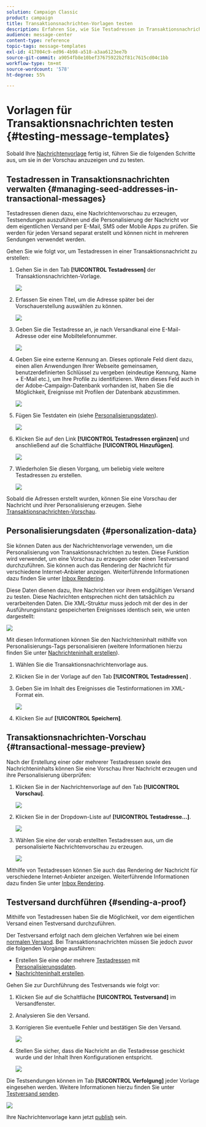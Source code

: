 ```yaml
---
solution: Campaign Classic
product: campaign
title: Transaktionsnachrichten-Vorlagen testen
description: Erfahren Sie, wie Sie Testadressen in Transaktionsnachrichten verwalten können, um sie in Adobe Campaign Classic in der Vorschau anzuzeigen und zu testen.
audience: message-center
content-type: reference
topic-tags: message-templates
exl-id: 417004c9-ed96-4b98-a518-a3aa6123ee7b
source-git-commit: a9054fb8e10bef37675922b2f81c7615cd04c1bb
workflow-type: tm+mt
source-wordcount: '578'
ht-degree: 55%

---
```


# Vorlagen für Transaktionsnachrichten testen {#testing-message-templates}

Sobald Ihre [Nachrichtenvorlage](../../message-center/using/creating-the-message-template.md) fertig ist, führen Sie die folgenden Schritte aus, um sie in der Vorschau anzuzeigen und zu testen.

## Testadressen in Transaktionsnachrichten verwalten {#managing-seed-addresses-in-transactional-messages}

Testadressen dienen dazu, eine Nachrichtenvorschau zu erzeugen, Testsendungen auszuführen und die Personalisierung der Nachricht vor dem eigentlichen Versand per E-Mail, SMS oder Mobile Apps zu prüfen. Sie werden für jeden Versand separat erstellt und können nicht in mehreren Sendungen verwendet werden.

Gehen Sie wie folgt vor, um Testadressen in einer Transaktionsnachricht zu erstellen:

1. Gehen Sie in den Tab **[!UICONTROL Testadressen]** der Transaktionsnachrichten-Vorlage.

   ![](assets/messagecenter_create_seedaddr_001.png)

1. Erfassen Sie einen Titel, um die Adresse später bei der Vorschauerstellung auswählen zu können.

   ![](assets/messagecenter_create_seedaddr_002.png)

1. Geben Sie die Testadresse an, je nach Versandkanal eine E-Mail-Adresse oder eine Mobiltelefonnummer.

   ![](assets/messagecenter_create_seedaddr_003.png)

1. Geben Sie eine externe Kennung an. Dieses optionale Feld dient dazu, einen allen Anwendungen Ihrer Webseite gemeinsamen, benutzerdefinierten Schlüssel zu vergeben (eindeutige Kennung, Name + E-Mail etc.), um Ihre Profile zu identifizieren. Wenn dieses Feld auch in der Adobe-Campaign-Datenbank vorhanden ist, haben Sie die Möglichkeit, Ereignisse mit Profilen der Datenbank abzustimmen.

   ![](assets/messagecenter_create_seedaddr_003bis.png)

1. Fügen Sie Testdaten ein (siehe [Personalisierungsdaten](#personalization-data)).

   ![](assets/messagecenter_create_custo_001.png)

   <!--## Creating several seed addresses {#creating-several-seed-addresses}-->
1. Klicken Sie auf den Link **[!UICONTROL Testadressen ergänzen]** und anschließend auf die Schaltfläche **[!UICONTROL Hinzufügen]**.

   ![](assets/messagecenter_create_seedaddr_004.png)

   <!--1. Follow the configuration steps for a seed address detailed in the [Creating a seed address](#creating-a-seed-address) section.-->
1. Wiederholen Sie diesen Vorgang, um beliebig viele weitere Testadressen zu erstellen.

   ![](assets/messagecenter_create_seedaddr_008.png)

Sobald die Adressen erstellt wurden, können Sie eine Vorschau der Nachricht und ihrer Personalisierung erzeugen. Siehe [Transaktionsnachrichten-Vorschau](#transactional-message-preview).

## Personalisierungsdaten {#personalization-data}

Sie können Daten aus der Nachrichtenvorlage verwenden, um die Personalisierung von Transaktionsnachrichten zu testen. Diese Funktion wird verwendet, um eine Vorschau zu erzeugen oder einen Testversand durchzuführen. Sie können auch das Rendering der Nachricht für verschiedene Internet-Anbieter anzeigen. Weiterführende Informationen dazu finden Sie unter [Inbox Rendering](../../delivery/using/inbox-rendering.md).

Diese Daten dienen dazu, Ihre Nachrichten vor ihrem endgültigen Versand zu testen. Diese Nachrichten entsprechen nicht den tatsächlich zu verarbeitenden Daten. Die XML-Struktur muss jedoch mit der des in der Ausführungsinstanz gespeicherten Ereignisses identisch sein, wie unten dargestellt:

![](assets/messagecenter_create_custo_006.png)

Mit diesen Informationen können Sie den Nachrichteninhalt mithilfe von Personalisierungs-Tags personalisieren (weitere Informationen hierzu finden Sie unter [Nachrichteninhalt erstellen](../../message-center/using/creating-the-message-template.md#creating-message-content)).

1. Wählen Sie die Transaktionsnachrichtenvorlage aus.

1. Klicken Sie in der Vorlage auf den Tab **[!UICONTROL Testadressen]** .

1. Geben Sie im Inhalt des Ereignisses die Testinformationen im XML-Format ein.

   ![](assets/messagecenter_create_custo_001.png)

1. Klicken Sie auf **[!UICONTROL Speichern]**.

## Transaktionsnachrichten-Vorschau {#transactional-message-preview}

Nach der Erstellung einer oder mehrerer Testadressen sowie des Nachrichteninhalts können Sie eine Vorschau Ihrer Nachricht erzeugen und ihre Personalisierung überprüfen:

1. Klicken Sie in der Nachrichtenvorlage auf den Tab **[!UICONTROL Vorschau]**.

   ![](assets/messagecenter_preview_001.png)

1. Klicken Sie in der Dropdown-Liste auf **[!UICONTROL Testadresse...]**.

   ![](assets/messagecenter_preview_002.png)

1. Wählen Sie eine der vorab erstellten Testadressen aus, um die personalisierte Nachrichtenvorschau zu erzeugen.

   ![](assets/messagecenter_create_seedaddr_009.png)

Mithilfe von Testadressen können Sie auch das Rendering der Nachricht für verschiedene Internet-Anbieter anzeigen. Weiterführende Informationen dazu finden Sie unter [Inbox Rendering](../../delivery/using/inbox-rendering.md).

## Testversand durchführen {#sending-a-proof}

Mithilfe von Testadressen haben Sie die Möglichkeit, vor dem eigentlichen Versand einen Testversand durchzuführen.

Der Testversand erfolgt nach dem gleichen Verfahren wie bei einem [normalen Versand](../../delivery/using/steps-validating-the-delivery.md#sending-a-proof). Bei Transaktionsnachrichten müssen Sie jedoch zuvor die folgenden Vorgänge ausführen:

* Erstellen Sie eine oder mehrere [Testadressen](#managing-seed-addresses-in-transactional-messages) mit [Personalisierungsdaten](#personalization-data).
* [Nachrichteninhalt erstellen](../../message-center/using/creating-the-message-template.md#creating-message-content).

Gehen Sie zur Durchführung des Testversands wie folgt vor:

1. Klicken Sie auf die Schaltfläche **[!UICONTROL Testversand]** im Versandfenster.
1. Analysieren Sie den Versand.
1. Korrigieren Sie eventuelle Fehler und bestätigen Sie den Versand.

   ![](assets/messagecenter_send_proof_001.png)

1. Stellen Sie sicher, dass die Nachricht an die Testadresse geschickt wurde und der Inhalt Ihren Konfigurationen entspricht.

   ![](assets/messagecenter_send_proof_002.png)

Die Testsendungen können im Tab **[!UICONTROL Verfolgung]** jeder Vorlage eingesehen werden. Weitere Informationen hierzu finden Sie unter [Testversand senden](../../delivery/using/steps-validating-the-delivery.md#sending-a-proof).

![](assets/messagecenter_send_proof_003.png)

Ihre Nachrichtenvorlage kann jetzt [publish](../../message-center/using/publishing-message-templates.md) sein.